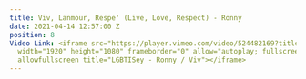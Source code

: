```yaml
---
title: Viv, Lanmour, Respe' (Live, Love, Respect) - Ronny
date: 2021-04-14 12:57:00 Z
position: 8
Video Link: <iframe src="https://player.vimeo.com/video/524482169?title=0&amp;byline=0&amp;portrait=0&amp;speed=0&amp;badge=0&amp;autopause=0&amp;player_id=0&amp;app_id=58479"
  width="1920" height="1080" frameborder="0" allow="autoplay; fullscreen; picture-in-picture"
  allowfullscreen title="LGBTISey - Ronny / Viv"></iframe>
---
```


